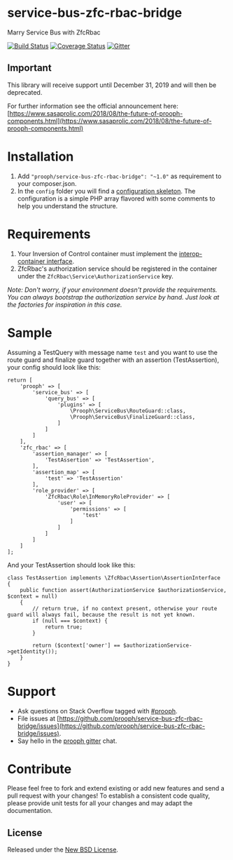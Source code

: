 # service-bus-zfc-rbac-bridge

Marry Service Bus with ZfcRbac

[![Build Status](https://travis-ci.org/prooph/service-bus-zfc-rbac-bridge.svg)](https://travis-ci.org/prooph/service-bus-zfc-rbac-bridge)
[![Coverage Status](https://coveralls.io/repos/prooph/service-bus-zfc-rbac-bridge/badge.svg?branch=master&service=github)](https://coveralls.io/github/prooph/service-bus-zfc-rbac-bridge?branch=master)
[![Gitter](https://badges.gitter.im/Join%20Chat.svg)](https://gitter.im/prooph/improoph)

## Important

This library will receive support until December 31, 2019 and will then be deprecated.

For further information see the official announcement here: [https://www.sasaprolic.com/2018/08/the-future-of-prooph-components.html](https://www.sasaprolic.com/2018/08/the-future-of-prooph-components.html)

# Installation

1. Add `"prooph/service-bus-zfc-rbac-bridge": "~1.0"` as requirement to your composer.json.
2. In the `config` folder you will find a [configuration skeleton](config/services.php). The configuration is a simple PHP array flavored with some comments to help you understand the structure.


# Requirements

1. Your Inversion of Control container must implement the [interop-container interface](https://github.com/container-interop/container-interop).
2. ZfcRbac's authorization service should be registered in the container under the `ZfcRbac\Service\AuthorizationService` key.

*Note: Don't worry, if your environment doesn't provide the requirements. You can
always bootstrap the authorization service by hand. Just look at the factories for inspiration in this case.*


# Sample

Assuming a TestQuery with message name `test` and you want to use the route guard and finalize guard together with an assertion (TestAssertion), your config should look like this:

    return [
        'prooph' => [
            'service_bus' => [
                'query_bus' => [
                    'plugins' => [
                        \Prooph\ServiceBus\RouteGuard::class,
                        \Prooph\ServiceBus\FinalizeGuard::class,
                    ]
                ]
            ]
        ],
        'zfc_rbac' => [
            'assertion_manager' => [
                'TestAssertion' => 'TestAssertion',
            ],
            'assertion_map' => [
                'test' => 'TestAssertion'
            ],
            'role_provider' => [
                'ZfcRbac\Role\InMemoryRoleProvider' => [
                    'user' => [
                        'permissions' => [
                            'test'
                        ]
                    ]
                ]
            ]
        ]
    ];

And your TestAssertion should look like this:

    class TestAssertion implements \ZfcRbac\Assertion\AssertionInterface
    {
        public function assert(AuthorizationService $authorizationService, $context = null)
        {
            // return true, if no context present, otherwise your route guard will always fail, because the result is not yet known.
            if (null === $context) {
                return true;
            }
    
            return ($context['owner'] == $authorizationService->getIdentity());
        }
    }

# Support

- Ask questions on Stack Overflow tagged with [#prooph](https://stackoverflow.com/questions/tagged/prooph).
- File issues at [https://github.com/prooph/service-bus-zfc-rbac-bridge/issues](https://github.com/prooph/service-bus-zfc-rbac-bridge/issues).
- Say hello in the [prooph gitter](https://gitter.im/prooph/improoph) chat.


# Contribute

Please feel free to fork and extend existing or add new features and send a pull request with your changes!
To establish a consistent code quality, please provide unit tests for all your changes and may adapt the documentation.

License
-------

Released under the [New BSD License](LICENSE).
